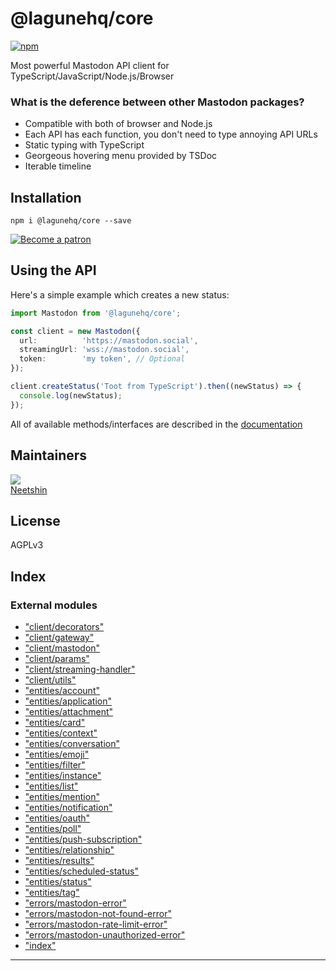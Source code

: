 
@lagunehq/core
==============

[![npm](https://img.shields.io/npm/v/@lagunehq/core.svg)](https://www.npmjs.com/package/@lagunehq/core)

Most powerful Mastodon API client for TypeScript/JavaScript/Node.js/Browser

### What is the deference between other Mastodon packages?

*    Compatible with both of browser and Node.js
*    Each API has each function, you don't need to type annoying API URLs
*    Static typing with TypeScript
*    Georgeous hovering menu provided by TSDoc
*    Iterable timeline

Installation
------------

```
npm i @lagunehq/core --save
```

[![Become a patron](https://c5.patreon.com/external/logo/become_a_patron_button.png)](https://www.patreon.com/neetshin)

Using the API
-------------

Here's a simple example which creates a new status:

```ts
import Mastodon from '@lagunehq/core';

const client = new Mastodon({
  url:          'https://mastodon.social',
  streamingUrl: 'wss://mastodon.social',
  token:        'my token', // Optional
});

client.createStatus('Toot from TypeScript').then((newStatus) => {
  console.log(newStatus);
});
```

All of available methods/interfaces are described in the [documentation](https://lagunehq.gitbook.io/core/_client_mastodon_/_client_mastodon_.mastodon)

Maintainers
-----------

[![](https://github.com/neet.png?size=120)  
Neetshin](https://github.com/neet)

License
-------

AGPLv3

## Index

### External modules

* ["client/decorators"](modules/_client_decorators_.md)
* ["client/gateway"](modules/_client_gateway_.md)
* ["client/mastodon"](modules/_client_mastodon_.md)
* ["client/params"](modules/_client_params_.md)
* ["client/streaming-handler"](modules/_client_streaming_handler_.md)
* ["client/utils"](modules/_client_utils_.md)
* ["entities/account"](modules/_entities_account_.md)
* ["entities/application"](modules/_entities_application_.md)
* ["entities/attachment"](modules/_entities_attachment_.md)
* ["entities/card"](modules/_entities_card_.md)
* ["entities/context"](modules/_entities_context_.md)
* ["entities/conversation"](modules/_entities_conversation_.md)
* ["entities/emoji"](modules/_entities_emoji_.md)
* ["entities/filter"](modules/_entities_filter_.md)
* ["entities/instance"](modules/_entities_instance_.md)
* ["entities/list"](modules/_entities_list_.md)
* ["entities/mention"](modules/_entities_mention_.md)
* ["entities/notification"](modules/_entities_notification_.md)
* ["entities/oauth"](modules/_entities_oauth_.md)
* ["entities/poll"](modules/_entities_poll_.md)
* ["entities/push-subscription"](modules/_entities_push_subscription_.md)
* ["entities/relationship"](modules/_entities_relationship_.md)
* ["entities/results"](modules/_entities_results_.md)
* ["entities/scheduled-status"](modules/_entities_scheduled_status_.md)
* ["entities/status"](modules/_entities_status_.md)
* ["entities/tag"](modules/_entities_tag_.md)
* ["errors/mastodon-error"](modules/_errors_mastodon_error_.md)
* ["errors/mastodon-not-found-error"](modules/_errors_mastodon_not_found_error_.md)
* ["errors/mastodon-rate-limit-error"](modules/_errors_mastodon_rate_limit_error_.md)
* ["errors/mastodon-unauthorized-error"](modules/_errors_mastodon_unauthorized_error_.md)
* ["index"](modules/_index_.md)

---

